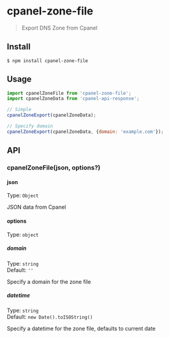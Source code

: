 # cpanel-zone-file

> Export DNS Zone from Cpanel

## Install

```
$ npm install cpanel-zone-file
```

## Usage

```js
import cpanelZoneFile from 'cpanel-zone-file';
import cpanelZoneData from 'cpanel-api-response';

// Simple
cpanelZoneExport(cpanelZoneData);

// Specify domain
cpanelZoneExport(cpanelZoneData, {domain: 'example.com'});
```

## API

### cpanelZoneFile(json, options?)

#### json

Type: `Object`

JSON data from Cpanel

#### options

Type: `object`

##### domain

Type: `string`\
Default: `''`

Specify a domain for the zone file

##### datetime

Type: `string`\
Default: `new Date().toISOString()`

Specify a datetime for the zone file, defaults to current date
